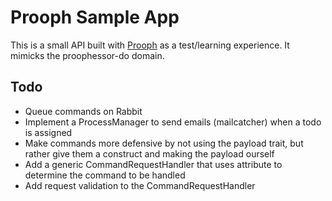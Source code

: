 # Prooph Sample App

This is a small API built with [Prooph](http://getprooph.org/) as a test/learning experience. It mimicks the proophessor-do domain.

## Todo

- Queue commands on Rabbit
- Implement a ProcessManager to send emails (mailcatcher) when a todo is assigned
- Make commands more defensive by not using the payload trait, but rather give them a construct and making the payload ourself
- Add a generic CommandRequestHandler that uses attribute to determine the command to be handled
- Add request validation to the CommandRequestHandler

